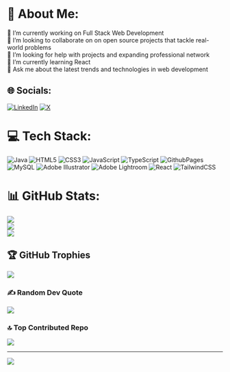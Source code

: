 # 💫 About Me:
🔭 I’m currently working on Full Stack Web Development<br>👯 I’m looking to collaborate on on open source projects that tackle real-world problems<br>🤝 I’m looking for help with projects and expanding professional network<br>🌱 I’m currently learning React<br>💬 Ask me about the latest trends and technologies in web development<br>


## 🌐 Socials:
[![LinkedIn](https://img.shields.io/badge/LinkedIn-%230077B5.svg?logo=linkedin&logoColor=white)](https://linkedin.com/in/irfan-saeed) [![X](https://img.shields.io/badge/X-black.svg?logo=X&logoColor=white)](https://x.com/IrfanSaeed_njo) 

# 💻 Tech Stack:
![Java](https://img.shields.io/badge/java-%23ED8B00.svg?style=flat&logo=openjdk&logoColor=white) ![HTML5](https://img.shields.io/badge/html5-%23E34F26.svg?style=flat&logo=html5&logoColor=white) ![CSS3](https://img.shields.io/badge/css3-%231572B6.svg?style=flat&logo=css3&logoColor=white) ![JavaScript](https://img.shields.io/badge/javascript-%23323330.svg?style=flat&logo=javascript&logoColor=%23F7DF1E) ![TypeScript](https://img.shields.io/badge/typescript-%23007ACC.svg?style=flat&logo=typescript&logoColor=white) ![GithubPages](https://img.shields.io/badge/github%20pages-121013?style=flat&logo=github&logoColor=white) ![MySQL](https://img.shields.io/badge/mysql-%2300000f.svg?style=flat&logo=mysql&logoColor=white) ![Adobe Illustrator](https://img.shields.io/badge/adobe%20illustrator-%23FF9A00.svg?style=flat&logo=adobe%20illustrator&logoColor=white) ![Adobe Lightroom](https://img.shields.io/badge/Adobe%20Lightroom-31A8FF.svg?style=flat&logo=Adobe%20Lightroom&logoColor=white) ![React](https://img.shields.io/badge/react-%2320232a.svg?style=flat&logo=react&logoColor=%2361DAFB) ![TailwindCSS](https://img.shields.io/badge/tailwindcss-%2338B2AC.svg?style=flat&logo=tailwind-css&logoColor=white)
# 📊 GitHub Stats:

![](https://github-readme-stats.vercel.app/api?username=IrfanSaeednarejo&theme=gotham&hide_border=false&include_all_commits=true&count_private=true)<br/>
![](https://github-readme-streak-stats.herokuapp.com/?user=IrfanSaeednarejo&theme=gotham&hide_border=false)<br/>
![](https://github-readme-stats.vercel.app/api/top-langs/?username=IrfanSaeednarejo&theme=gotham&hide_border=false&include_all_commits=true&count_private=true&layout=compact)

## 🏆 GitHub Trophies
![](https://github-profile-trophy.vercel.app/?username=IrfanSaeednarejo&theme=radical&no-frame=false&no-bg=false&margin-w=4)

### ✍️ Random Dev Quote
![](https://quotes-github-readme.vercel.app/api?type=horizontal&theme=tokyonight)

### 🔝 Top Contributed Repo
![](https://github-contributor-stats.vercel.app/api?username=IrfanSaeednarejo&limit=5&theme=nord&combine_all_yearly_contributions=true)

---
[![](https://visitcount.itsvg.in/api?id=IrfanSaeednarejo&icon=1&color=0)](https://visitcount.itsvg.in)

<!-- Proudly created with GPRM ( https://gprm.itsvg.in ) -->
